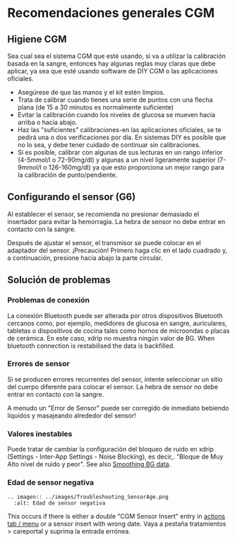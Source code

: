 # Recomendaciones generales CGM

## Higiene CGM

Sea cual sea el sistema CGM que esté usando, si va a utilizar la calibración basada en la sangre, entonces hay algunas reglas muy claras que debe aplicar, ya sea que esté usando software de DIY CGM o las aplicaciones oficiales.

- Asegúrese de que las manos y el kit estén limpios.
- Trata de calibrar cuando tienes una serie de puntos con una flecha plana (de 15 a 30 minutos es normalmente suficiente)
- Evitar la calibración cuando los niveles de glucosa se mueven hacia arriba o hacia abajo.
- Haz las "suficientes" calibraciones-en las aplicaciones oficiales, se te pedirá una o dos verificaciones por día. En sistemas DIY es posible que no lo sea, y debe tener cuidado de continuar sin calibraciones.
- Si es posible, calibrar con algunas de sus lecturas en un rango inferior (4-5mmol/l o 72-90mg/dl) y algunas a un nivel ligeramente superior (7-9mmol/l o 126-160mg/dl) ya que esto proporciona un mejor rango para la calibración de punto/pendiente.

## Configurando el sensor (G6)

Al establecer el sensor, se recomienda no presionar demasiado el insertador para evitar la hemorragia. La hebra de sensor no debe entrar en contacto con la sangre.

Después de ajustar el sensor, el transmisor se puede colocar en el adaptador del sensor. ¡Precaución! Primero haga clic en el lado cuadrado y, a continuación, presione hacia abajo la parte circular.

## Solución de problemas

### Problemas de conexión

La conexión Bluetooth puede ser alterada por otros dispositivos Bluetooth cercanos como, por ejemplo, medidores de glucosa en sangre, auriculares, tabletas o dispositivos de cocina tales como hornos de microondas o placas de cerámica. En este caso, xdrip no muestra ningún valor de BG. When bluetooth connection is restabilised the data is backfilled.

### Errores de sensor

Si se producen errores recurrentes del sensor, intente seleccionar un sitio del cuerpo diferente para colocar el sensor. La hebra de sensor no debe entrar en contacto con la sangre.

A menudo un "Error de Sensor" puede ser corregido de inmediato bebiendo líquidos y masajeando alrededor del sensor!

### Valores inestables

Puede tratar de cambiar la configuración del bloqueo de ruido en xdrip (Settings - Inter-App Settings - Noise Blocking), es decir,. "Bloque de Muy Alto nivel de ruido y peor".  See also [Smoothing BG data](../Usage/Smoothing-Blood-Glucose-Data-in-xDrip.md).

### Edad de sensor negativa

```{eval-rst}
.. imagen:: ../images/Troubleshooting_SensorAge.png
  :alt: Edad de sensor negativa
```

This occurs if there is either a double "CGM Sensor Insert" entry in [actions tab / menu](../Configuration/Config-Builder#actions) or a sensor insert with wrong date. Vaya a pestaña tratamientos > careportal y suprima la entrada errónea.
